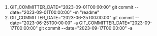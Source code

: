 1. GIT_COMMITTER_DATE="2023-09-01T00:00:00" git commit --date="2023-09-01T00:00:00" -m "readme"
2. GIT_COMMITTER_DATE="2023-06-25T00:00:00" git commit --date="2023-06-25T00:00:00" -a
GIT_COMMITTER_DATE="2023-09-17T00:00:00" git commit --date="2023-09-17T00:00:00" -a